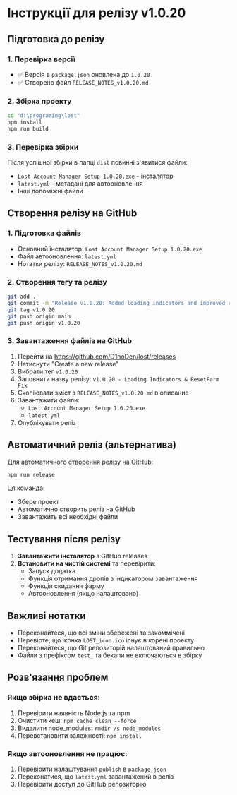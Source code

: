 # Інструкції для релізу v1.0.20

## Підготовка до релізу

### 1. Перевірка версії
- ✅ Версія в `package.json` оновлена до `1.0.20`
- ✅ Створено файл `RELEASE_NOTES_v1.0.20.md`

### 2. Збірка проекту
```bash
cd "d:\programing\lost"
npm install
npm run build
```

### 3. Перевірка збірки
Після успішної збірки в папці `dist` повинні з'явитися файли:
- `Lost Account Manager Setup 1.0.20.exe` - інсталятор
- `latest.yml` - метадані для автооновлення
- Інші допоміжні файли

## Створення релізу на GitHub

### 1. Підготовка файлів
- Основний інсталятор: `Lost Account Manager Setup 1.0.20.exe`
- Файл автооновлення: `latest.yml`
- Нотатки релізу: `RELEASE_NOTES_v1.0.20.md`

### 2. Створення тегу та релізу
```bash
git add .
git commit -m "Release v1.0.20: Added loading indicators and improved resetFarm function"
git tag v1.0.20
git push origin main
git push origin v1.0.20
```

### 3. Завантаження файлів на GitHub
1. Перейти на https://github.com/D1noDen/lost/releases
2. Натиснути "Create a new release"
3. Вибрати тег `v1.0.20`
4. Заповнити назву релізу: `v1.0.20 - Loading Indicators & ResetFarm Fix`
5. Скопіювати зміст з `RELEASE_NOTES_v1.0.20.md` в описание
6. Завантажити файли:
   - `Lost Account Manager Setup 1.0.20.exe`
   - `latest.yml`
7. Опублікувати реліз

## Автоматичний реліз (альтернатива)

Для автоматичного створення релізу на GitHub:
```bash
npm run release
```

Ця команда:
- Збере проект
- Автоматично створить реліз на GitHub
- Завантажить всі необхідні файли

## Тестування після релізу

1. **Завантажити інсталятор** з GitHub releases
2. **Встановити на чистій системі** та перевірити:
   - Запуск додатка
   - Функція отримання дропів з індикатором завантаження
   - Функція скидання фарму
   - Автооновлення (якщо налаштовано)

## Важливі нотатки

- Переконайтеся, що всі зміни збережені та закоммічені
- Перевірте, що іконка `LOST_icon.ico` існує в корені проекту
- Переконайтеся, що Git репозиторій налаштований правильно
- Файли з префіксом `test_` та бекапи не включаються в збірку

## Розв'язання проблем

### Якщо збірка не вдається:
1. Перевірити наявність Node.js та npm
2. Очистити кеш: `npm cache clean --force`
3. Видалити node_modules: `rmdir /s node_modules`
4. Перевстановити залежності: `npm install`

### Якщо автооновлення не працює:
1. Перевірити налаштування `publish` в `package.json`
2. Переконатися, що `latest.yml` завантажений в реліз
3. Перевірити доступ до GitHub репозиторію
